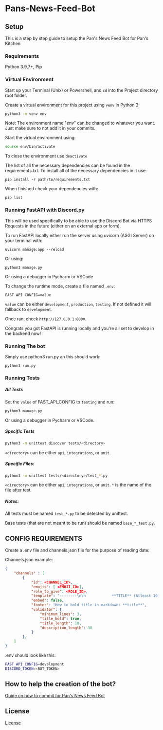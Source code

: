# Pans-News-Feed-Bot

## Setup 

This is a step by step guide to setup the Pan's News Feed Bot for Pan's Kitchen

### Requirements


Python 3.9,7+, Pip 

### Virtual Environment

Start up your Terminal (Unix) or Powershell, and `cd` into the Project directory root folder.

Create a virtual environment for this project using `venv` in Python 3:

```zsh
python3 -m venv env
```
Note: The environment name "env" can be changed to whatever you want. Just make sure to not add it in your commits.

Start the virtual environment using:
```zsh
source env/bin/activate
```

To close the environment use `deactivate`



The list of all the necessary dependencies can be found in the requirements.txt. 
To install all of the necessary dependencies in it use:

```text
pip install -r path/to/requirements.txt
```

When finished check your dependencies with:

```text
pip list
```

### Running FastAPI with Discord.py 

This will be used specifically to be able to use the Discord Bot via HTTPS Requests in the future (either on an external app or form).

To run FastAPI locally either run the server using uvicorn (ASGI Server) on your terminal with:
```
uvicorn manage:app --reload
```

Or using:

```text
python3 manage.py
```

Or using a debugger in Pycharm or VSCode

To change the runtime mode, create a file named `.env`:
```text
FAST_API_CONFIG=value
```
`value` can be either `development`, `production`, `testing`. If not defined it will fallback to `development`.


Once ran, check `http://127.0.0.1:8000`.


Congrats you got FastAPI is running locally and you're all set to develop in the backend now!

### Running The bot

Simply use python3 run.py an this should work:

```text
python3 run.py
```

### Running Tests


##### All Tests

Set the `value` of FAST_API_CONFIG to `testing` and run:

```zsh
python3 manage.py
```

Or using a debugger in Pycharm or VSCode.


##### Specific Tests

```zsh
python3 -m unittest discover tests/<directory>
```

`<directory>` can be either `api`, `integrations`, or `unit`.


##### Specific Files:


```zsh
python3 -m unittest tests/<directory>/test_*.py
```

`<directory>` can be either `api`, `integrations`, or `unit`. 
`*` is the name of the file after test.

##### Notes:

All tests must be named `test_*.py` to be detected by unittest. 

Base tests (that are not meant to be run) should be named `base_*_test.py`.

## CONFIG REQUIREMENTS

Create a .env file and channels.json file for the purpose of reading date:


Channels.json example:
```json
{
    "channels" : [
        {
            "id": <CHANNEL_ID>,
            "emojis": [ <EMOJI_ID>],
            "role_to_give": <ROLE_ID>,
            "template": "--------\n\n            **TITLE** (Atleast 10 characters long + CTRL+B or COMMAND+B)\n\n                                    CONTENT (Alteast 30 characters long)\n\n            --------",
            "embed": false,
            "footer": "How to bold title in markdown: **title**",
            "validator": {
                "minimum_lines": 3,
                "title_bold": true,
                "title_length": 10,
                "description_length": 30
            }
        },
    ]   
}


```


.env should look like this:
```zsh
FAST_API_CONFIG=development
DISCORD_TOKEN=<BOT_TOKEN>

```

## How to help the creation of the bot?

[Guide on how to commit for Pan's News Feed Bot](COMMIT.md)

## License

[License](LICENSE)






